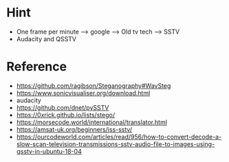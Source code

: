 # Hint
* One frame per minute --> google --> Old tv tech --> SSTV
* Audacity and QSSTV

# Reference
- https://github.com/ragibson/Steganography#WavSteg
- https://www.sonicvisualiser.org/download.html
- audacity
- https://github.com/dnet/pySSTV
- https://0xrick.github.io/lists/stego/
- https://morsecode.world/international/translator.html
- https://amsat-uk.org/beginners/iss-sstv/
- https://ourcodeworld.com/articles/read/956/how-to-convert-decode-a-slow-scan-television-transmissions-sstv-audio-file-to-images-using-qsstv-in-ubuntu-18-04
